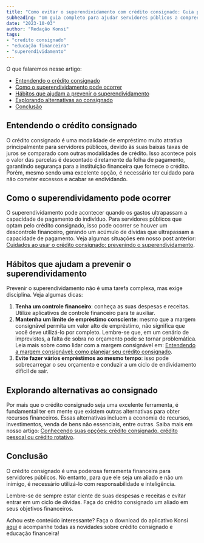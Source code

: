 ```yaml
---
title: "Como evitar o superendividamento com crédito consignado: Guia para Servidores Públicos"
subheading: "Um guia completo para ajudar servidores públicos a compreender melhor o crédito consignado e evitar o superendividamento"
date: "2023-10-03"
author: "Redação Konsi"
tags:
- "credito consignado"
- "educação financeira"
- "superendividamento"
---
```


O que falaremos nesse artigo:
- [Entendendo o crédito consignado](#entendendo)
- [Como o superendividamento pode ocorrer](#superendividamento)
- [Hábitos que ajudam a prevenir o superendividamento](#habitos)
- [Explorando alternativas ao consignado](#alternativas)
- [Conclusão](#conclusao)

## Entendendo o crédito consignado <a name="entendendo"></a>
O crédito consignado é uma modalidade de empréstimo muito atrativa principalmente para servidores públicos, devido às suas baixas taxas de juros se comparado com outras modalidades de crédito. Isso acontece pois o valor das parcelas é descontado diretamente da folha de pagamento, garantindo segurança para a instituição financeira que fornece o crédito. Porém, mesmo sendo uma excelente opção, é necessário ter cuidado para não cometer excessos e acabar se endividando.

## Como o superendividamento pode ocorrer <a name="superendividamento"></a>
O superendividamento pode acontecer quando os gastos ultrapassam a capacidade de pagamento do indivíduo. Para servidores públicos que optam pelo crédito consignado, isso pode ocorrer se houver um descontrole financeiro, gerando um acúmulo de dívidas que ultrapassam a capacidade de pagamento. Veja algumas situações em nosso post anterior: [Cuidados ao usar o crédito consignado: prevenindo o superendividamento](https://konsi.com.br/postagens/cuidados-ao-usar-o-crdito-consignado-prevenindo-o-superendividamento.md).

## Hábitos que ajudam a prevenir o superendividamento <a name="habitos"></a>
Prevenir o superendividamento não é uma tarefa complexa, mas exige disciplina. Veja algumas dicas:

1. **Tenha um controle financeiro**: conheça as suas despesas e receitas. Utilize aplicativos de controle financeiro para te auxiliar.
2. **Mantenha um limite de empréstimo consciente**: mesmo que a margem consignável permita um valor alto de empréstimo, não significa que você deve utilizá-lo por completo. Lembre-se que, em um cenário de imprevistos, a falta de sobra no orçamento pode se tornar problemática. Leia mais sobre como lidar com a margem consignável em: [Entendendo a margem consignável: como planejar seu crédito consignado](https://konsi.com.br/postagens/entendendo-a-margem-consignvel-como-planejar-seu-crdito-consignado.md).
3. **Evite fazer vários empréstimos ao mesmo tempo**: isso pode sobrecarregar o seu orçamento e conduzir a um ciclo de endividamento difícil de sair.

## Explorando alternativas ao consignado <a name="alternativas"></a>
Por mais que o crédito consignado seja uma excelente ferramenta, é fundamental ter em mente que existem outras alternativas para obter recursos financeiros. Essas alternativas incluem a economia de recursos, investimentos, venda de bens não essenciais, entre outras. Saiba mais em nosso artigo: [Conhecendo suas opções: crédito consignado, crédito pessoal ou crédito rotativo](https://konsi.com.br/postagens/conhecendo-suas-opes-crdito-consignado-crdito-pessoal-ou-crdito-rotativo.md).

## Conclusão <a name="conclusao"></a>
O crédito consignado é uma poderosa ferramenta financeira para servidores públicos. No entanto, para que ele seja um aliado e não um inimigo, é necessário utilizá-lo com responsabilidade e inteligência.

Lembre-se de sempre estar ciente de suas despesas e receitas e evitar entrar em um ciclo de dívidas. Faça do crédito consignado um aliado em seus objetivos financeiros.

Achou este conteúdo interessante? Faça o download do aplicativo Konsi [aqui](https://konsi.com.br/download) e acompanhe todas as novidades sobre crédito consignado e educação financeira!

